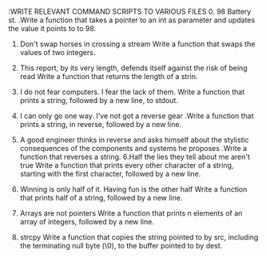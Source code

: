 :WRITE RELEVANT COMMAND SCRIPTS TO VARIOUS FILES
0. 98 Battery st.
.Write a function that takes a pointer to an int as   parameter and updates the value it points to to 98.
1. Don't swap horses in crossing a stream
Write a function that swaps the values of two integers.
2. This report, by its very length, defends itself against the risk of being read
Write a function that returns the length of a strin.
3. I do not fear computers. I fear the lack of them.
Write a function that prints a string, followed by a new line, to stdout.
4. I can only go one way. I've not got a reverse gear
.Write a function that prints a string, in reverse, followed by a new line.
5. A good engineer thinks in reverse and asks himself about the stylistic consequences of the components and systems he proposes
.Write a function that reverses a string.
6.Half the lies they tell about me aren't true
Write a function that prints every other character of a string, starting with the first character, followed by a new line.

7. Winning is only half of it. Having fun is the other half
Write a function that prints half of a string, followed by a new line.
8. Arrays are not pointers
Write a function that prints n elements of an array of integers, followed by a new line.
9. strcpy
Write a function that copies the string pointed to by src, including the terminating null byte (\0), to the buffer pointed to by dest.
